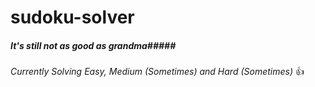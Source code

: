 # sudoku-solver
##### It's still not as good as grandma#####
*Currently Solving Easy, Medium (Sometimes) and Hard (Sometimes)* :thumbsup:
